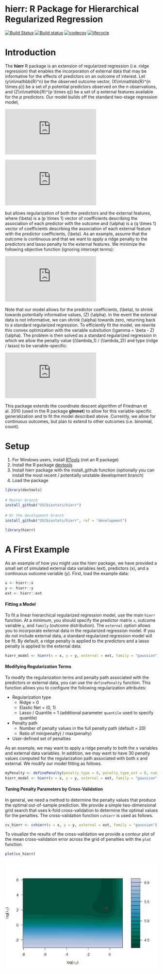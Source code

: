 hierr: R Package for Hierarchical Regularized Regression
================

<!-- README.md is generated from README.Rmd. Please edit that file -->

[![Build
Status](https://travis-ci.org/USCbiostats/hierr.svg?branch=master)](https://travis-ci.org/USCbiostats/hierr)
[![Build
status](https://ci.appveyor.com/api/projects/status/6pr8hlc4wg9vjcxd?svg=true)](https://ci.appveyor.com/project/gmweaver/hierr)
[![codecov](https://codecov.io/gh/USCbiostats/hierr/branch/master/graph/badge.svg)](https://codecov.io/gh/USCbiostats/hierr)
[![lifecycle](https://img.shields.io/badge/lifecycle-experimental-orange.svg)](https://www.tidyverse.org/lifecycle/#experimental)

# Introduction

The **hierr** R package is an extension of regularized regression
(i.e. ridge regression) that enables the incorporation of external data
that may be informative for the effects of predictors on an outcome of
interest. Let \(y\in\mathbb{R}^n\) be the observed outcome vector,
\(X\in\mathbb{R}^{n \times p}\) be a set of *p* potential predictors
observed on the *n* observations, and \(Z\in\mathbb{R}^{p \times q}\) be
a set of *q* external features available for the *p* predictors. Our
model builds off the standard two-stage regression
model,

![img](https://latex.codecogs.com/gif.latex?y%20%3D%20X%5Cbeta%20+%20%5Cepsilon)

![img](https://latex.codecogs.com/gif.latex?%5Cbeta%20%3D%20Z%5Calpha%20+%20%5Cgamma)

but allows regularization of both the predictors and the external
features, where \(\beta\) is a \(p \times 1\) vector of coefficients
describing the association of each predictor with the outcome and
\(\alpha\) is a \(q \times 1\) vector of coefficients describing the
association of each external feature with the predictor coefficients,
\(\beta\). As an example, assume that the outcome is continuous and that
we want to apply a ridge penalty to the predictors and lasso penalty to
the external features. We minimize the following objective function
(ignoring intercept
terms):

![img](https://latex.codecogs.com/gif.latex?%5Cmin_%7B%5Cbeta%2C%20%5Calpha%7D%5Cfrac%7B1%7D%7B2%7D%7C%7Cy%20-%20X%5Cbeta%7C%7C%5E2_2%20+%20%5Cfrac%7B%5Clambda_1%7D%7B2%7D%7C%7C%5Cbeta%20-%20Z%5Calpha%7C%7C%5E2_2%20+%20%5Clambda_2%7C%7C%5Calpha%7C%7C_1)

Note that our model allows for the predictor coefficients, \(\beta\), to
shrink towards potentially informative values, \(Z\) \(\alpha\). In the
event the external data is not informative, we can shrink \(\alpha\)
towards zero, returning back to a standard regularized regression. To
efficiently fit the model, we rewrite this convex optimization with the
variable subsitution \(\gamma = \beta - Z\) \(\alpha\). The problem is
then solved as a standard regularized regression in which we allow the
penalty value (\(\lambda_1\) / \(\lambda_2\)) and type (ridge / lasso)
to be
variable-specific:

![img](https://latex.codecogs.com/gif.latex?%5Cmin_%7B%5Cgamma%2C%20%5Calpha%7D%5Cfrac%7B1%7D%7B2%7D%7C%7Cy%20-%20X%5Cgamma%20-%20XZ%5Calpha%7C%7C%5E2_2%20+%20%5Cfrac%7B%5Clambda_1%7D%7B2%7D%7C%7C%5Cgamma%7C%7C%5E2_2%20+%20%5Clambda_2%7C%7C%5Calpha%7C%7C_1)

This package extends the coordinate descent algorithm of Friedman et
al. 2010 (used in the R package **glmnet**) to allow for this
variable-specific generalization and to fit the model described above.
Currently, we allow for continuous outcomes, but plan to extend to other
outcomes (i.e. binomial, count).

# Setup

1.  For Windows users, install
    [RTools](https://cran.r-project.org/bin/windows/Rtools/) (not an R
    package)
2.  Install the R package [devtools](https://github.com/hadley/devtools)
3.  Install hierr package with the install\_github function (optionally
    you can install the most recent / potentially unstable development
    branch)
4.  Load the package

<!-- end list -->

``` r
library(devtools)

# Master branch
install_github("USCbiostats/hierr")

# Or the development branch
install_github("USCbiostats/hierr", ref = "development")
```

``` r
library(hierr)
```

# A First Example

As an example of how you might use the hierr package, we have provided a
small set of simulated external data variables (ext), predictors (x),
and a continuous outcome variable (y). First, load the example data:

``` r
x <- hierr::x
y <- hierr::y
ext <- hierr::ext
```

#### Fitting a Model

To fit a linear hierarchical regularized regression model, use the main
`hierr` function. At a minimum, you should specify the predictor matrix
`x`, outcome variable `y`, and `family` (outcome distribution). The
`external` option allows you to incorporate external data in the
regularized regression model. If you do not include external data, a
standard regularized regression model will be fit. By default, a ridge
penalty is applied to the predictors and a lasso penalty is applied to
the external data.

``` r
hierr_model <- hierr(x = x, y = y, external = ext, family = "gaussian")
```

#### Modifying Regularization Terms

To modify the regularization terms and penalty path associated with the
predictors or external data, you can use the `definePenalty` function.
This function allows you to configure the following regularization
attributes:

  - Regularization type
      - Ridge = 0
      - Elastic Net = (0, 1)
      - Lasso / Quantile = 1 (additional parameter `quantile` used to
        specify quantile)
  - Penalty path
      - Number of penalty values in the full penalty path (default = 20)
      - Ratio of min(penalty) / max(penalty)
  - User-defined set of penalties

As an example, we may want to apply a ridge penalty to both the x
variables and external data variables. In addition, we may want to have
30 penalty values computed for the regularization path associated with
both x and external. We modify our model fitting as
follows.

``` r
myPenalty <- definePenalty(penalty_type = 0, penalty_type_ext = 0, num_penalty = 30, num_penalty_ext = 30)
hierr_model <- hierr(x = x, y = y, external = ext, family = "gaussian", penalty = myPenalty)
```

#### Tuning Penalty Parameters by Cross-Validation

In general, we need a method to determine the penalty values that
produce the optimal out-of-sample prediction. We provide a simple
two-dimensional grid search that uses k-fold cross-validation to
determine the optimal values for the penalties. The cross-validation
function `cvhierr` is used as follows.

``` r
cv_hierr <- cvhierr(x = x, y = y, external = ext, family = "gaussian")
```

To visualize the results of the cross-validation we provide a contour
plot of the mean cross-validation error across the grid of penalties
with the `plot` function.

``` r
plot(cv_hierr)
```

![](readme_files/readmecv_results-1.png)<!-- -->
